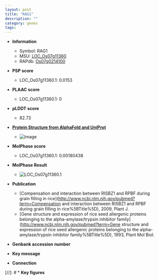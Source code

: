 ```yaml
---
layout: post
title: "RAG1"
description: ""
category: genes
tags: 
---
```


* **Information**  
    + Symbol: RAG1  
    + MSU: [LOC_Os07g11360](http://rice.plantbiology.msu.edu/cgi-bin/ORF_infopage.cgi?orf=LOC_Os07g11360)  
    + RAPdb: [Os07g0214100](http://rapdb.dna.affrc.go.jp/viewer/gbrowse_details/irgsp1?name=Os07g0214100)  

* **PSP score**  
    + LOC_Os07g11360.1: 0.0153 

* **PLAAC score**  
    + LOC_Os07g11360.1: 0 

* **pLDDT score**
    + 82.73

* **[Protein Structure from AlphaFold and UniProt](https://www.uniprot.org/uniprotkb/Q01883/entry#structure)**
    + ![image](https://ricepsp.github.io/images/Q0/AF-Q01883-F1.png)

* **MolPhase score**
    + LOC_Os07g11360.1: 0.00180438

* **MolPhase Result**
    + ![LOC_Os07g11360.1](https://304243504.github.io/Pictures/LOC_Os07g/LOC_Os07g11360.1.png)

* **Publication**  
    + [Compensation and interaction between RISBZ1 and RPBF during grain filling in rice](http://www.ncbi.nlm.nih.gov/pubmed?term=Compensation and interaction between RISBZ1 and RPBF during grain filling in rice%5BTitle%5D), 2009, Plant J.
    + [Gene structure and expression of rice seed allergenic proteins belonging to the alpha-amylase/trypsin inhibitor family](http://www.ncbi.nlm.nih.gov/pubmed?term=Gene structure and expression of rice seed allergenic proteins belonging to the alpha-amylase/trypsin inhibitor family%5BTitle%5D), 1993, Plant Mol Biol.

* **Genbank accession number**  

* **Key message**  

* **Connection**  

[//]: # * **Key figures**  


